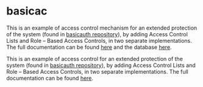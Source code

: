 # basicac
This is an example of access control mechanism for an extended protection of the system (found in [basicauth repository](https://github.com/dimitrisdan/basicauth)), by adding Access Control Lists and Role – Based Access Controls, in two separate implementations. The full documentation can be found [here](https://drive.google.com/open?id=0B08EQYpU7wnCSXVjSm9vZGNjMmM) and the database [here](https://drive.google.com/open?id=0B08EQYpU7wnCZ3V4S0hkbGR3YW8).

This is an example of access control for an extended protection of the system (found in [basicauth repository](https://github.com/dimitrisdan/basicauth)), by adding Access Control Lists and Role – Based Access Controls, in two separate implementations. The full documentation can be found [here](https://drive.google.com/open?id=0B08EQYpU7wnCSXVjSm9vZGNjMmM).

